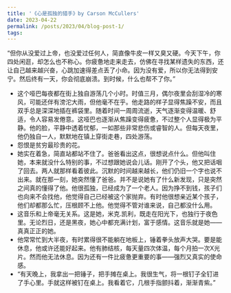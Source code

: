 ```yaml
---
title: '《心是孤独的猎手》by Carson McCullers'
date: 2023-04-22
permalink: /posts/2023/04/blog-post-1/
tags:
---
```

“但你从没爱过上帝，也没爱过任何人，简直像牛皮一样又臭又硬。今天下午，你四处闲逛，却怎么也不称心。你疲惫地走来走去，仿佛在寻找某样遗失的东西，还让自己越来越兴奋，心跳加速得差点丢了小命。因为没有爱，所以你无法得到安宁。然后终有一天，你会彻底崩溃。到时候，什么也帮不了你。”

- 这个哑巴每夜都在街上独自游荡几个小时。时值三月，偶尔夜里会刮湿冷的寒风，可能还伴有滂沱大雨，但他毫不在乎。他走路的样子显得焦躁不安，而且双手总是深深地插在裤袋里。随着时间一周周流逝，天气逐渐变得温暖、舒适，令人容易发倦意。这哑巴也逐渐从焦躁变得疲惫，不过整个人显得极为平静。他的脸，平静中透着忧郁，一如那些非常悲伤或睿智的人。但每天夜里，他仍独自一人，默默地在镇上穿街走巷，四处游荡。
- 怨恨是贫穷最珍贵的花。
- 她实在着急，简直站都站不住了。爸爸看出这点，很想说点什么。但他叫住她，本来就没什么特别的事，不过想跟她说会儿话。刚开了个头，他又把话咽了回去。两人就那样看着彼此。沉默的时间越来越长，他们仍旧一个字也说不出来。就在那一刻，她突然懂了爸爸。并不是说她有了什么新发现，只是突然之间真的懂得了他。他很孤独，已经成为了一个老人。因为挣不到钱，孩子们也向来不会找他，他觉得自己已经被这个家抛弃。有时他很想亲近某个孩子，他们却都那么忙，压根顾不上他。他觉得不管对谁来说，自己都没什么用。
- 这音乐和上帝毫无关系。这是她，米克.凯利，既走在阳光下，也独行于夜色里。无论烈日，还是黑夜，她心中都充满计划，富于感情。这音乐就是她——真真正正的她。
- 他常常忙到大半夜，有时累得很不能躺在地板上，锤着拳头放声大哭。要是能休息，他或许还能好起来。他有肺结核，每天量四次体温，每个月拍一次X光片。然而他无法休息。因为还有一件比疲惫更重要的事——强烈又真实的使命感。
- “有天晚上，我拿出一把锤子，把手摊在桌上。我很生气，将一根钉子全钉进了手心里。手就这样被钉在桌上。我看着它，几根手指颤抖着，渐渐青紫。”











